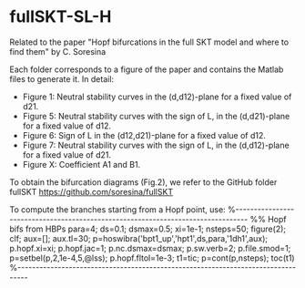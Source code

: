 # fullSKT-SL-H

Related to the paper "Hopf bifurcations in the full SKT model and where to find them" by C. Soresina

Each folder corresponds to a figure of the paper and contains the Matlab files to generate it. In detail:
- Figure 1: Neutral stability curves in the (d,d12)-plane for a fixed value of d21.
- Figure 5: Neutral stability curves with the sign of L, in the (d,d21)-plane for a fixed value of d12.
- Figure 6: Sign of L in the (d12,d21)-plane for a fixed value of d12.
- Figure 7: Neutral stability curves with the sign of L, in the (d,d12)-plane for a fixed value of d21.
- Figure X: Coefficient A1 and B1.

To obtain the bifurcation diagrams (Fig.2), we refer to the GitHub folder fullSKT
https://github.com/soresina/fullSKT

To compute the branches starting from a Hopf point, use:
%---------------------------------------------------------------------------------
%% Hopf bifs from HBPs
para=4; ds=0.1; dsmax=0.5; xi=1e-1; nsteps=50; figure(2); clf; 
aux=[]; aux.tl=30; 
p=hoswibra('bpt1_up','hpt1',ds,para,'1dh1',aux); 
p.hopf.xi=xi; p.hopf.jac=1; p.nc.dsmax=dsmax; p.sw.verb=2;  p.file.smod=1; 
p=setbel(p,2,1e-4,5,@lss); p.hopf.fltol=1e-3; 
t1=tic; p=cont(p,nsteps); toc(t1) 
%---------------------------------------------------------------------------------
